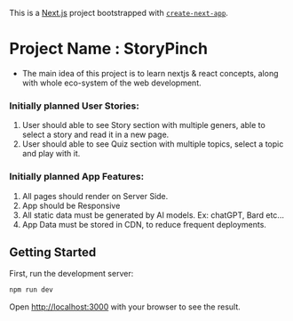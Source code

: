 This is a [Next.js](https://nextjs.org/) project bootstrapped with [`create-next-app`](https://github.com/vercel/next.js/tree/canary/packages/create-next-app).

# Project Name : StoryPinch
- The main idea of this project is to learn nextjs & react concepts, along with whole eco-system of the web development.

### Initially planned User Stories:
1. User should able to see Story section with multiple geners, able to select a story and read it in a new page.
2. User should able to see Quiz section with multiple topics, select a topic and play with it.

### Initially planned App Features:

1. All pages should render on Server Side.
2. App should be Responsive
3. All static data must be generated by AI models. Ex: chatGPT, Bard etc...
4. App Data must be stored in CDN, to reduce frequent deployments.

## Getting Started

First, run the development server:

```bash
npm run dev
```

Open [http://localhost:3000](http://localhost:3000) with your browser to see the result.

